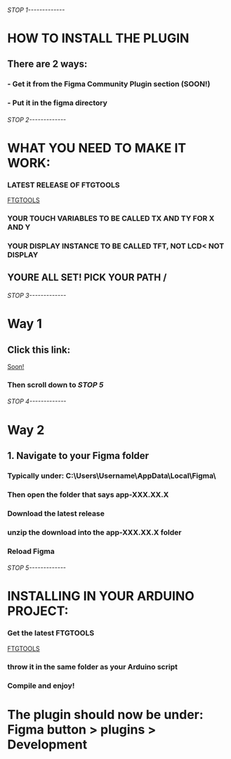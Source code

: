 ###### STOP 1-------------
# HOW TO INSTALL THE PLUGIN 
## There are 2 ways:
### - Get it from the Figma Community Plugin section (SOON!)
### - Put it in the figma directory
###### STOP 2-------------
# WHAT YOU NEED TO MAKE IT WORK:
### LATEST RELEASE OF FTGTOOLS 
[FTGTOOLS](https://github.com/Zynth9999/FigmaToGFX/releases/download/v1.1.6/ftgtools.h)
### YOUR TOUCH VARIABLES TO BE CALLED TX AND TY FOR X AND Y
### YOUR DISPLAY INSTANCE TO BE CALLED TFT, NOT LCD< NOT DISPLAY

## YOURE ALL SET! PICK YOUR PATH \/
###### STOP 3-------------
# Way 1

## Click this link: 
[Soon!](installation.md)
### Then scroll down to ***STOP 5***

###### STOP 4-------------
# Way 2

## 1. Navigate to your Figma folder
### Typically under: C:\Users\Username\AppData\Local\Figma\
### Then open the folder that says app-XXX.XX.X
### Download the latest release
### unzip the download into the app-XXX.XX.X folder
### Reload Figma
###### STOP 5-------------
# INSTALLING IN YOUR ARDUINO PROJECT:
### Get the latest FTGTOOLS
[FTGTOOLS](https://github.com/Zynth9999/FigmaToGFX/releases/download/v1.1.6/ftgtools.h)
### throw it in the same folder as your Arduino script
### Compile and enjoy!

# The plugin should now be under: Figma button > plugins > Development
